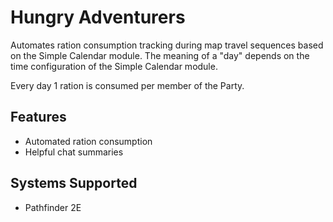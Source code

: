 # Hungry Adventurers

Automates ration consumption tracking during map travel sequences based on the Simple Calendar module. The meaning of a "day" depends on the time configuration of the Simple Calendar module.

Every day 1 ration is consumed per member of the Party.

## Features
- Automated ration consumption
- Helpful chat summaries

## Systems Supported

- Pathfinder 2E